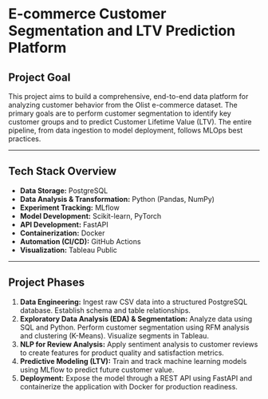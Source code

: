 # E-commerce Customer Segmentation and LTV Prediction Platform

## Project Goal

This project aims to build a comprehensive, end-to-end data platform for analyzing customer behavior from the Olist e-commerce dataset. The primary goals are to perform customer segmentation to identify key customer groups and to predict Customer Lifetime Value (LTV). The entire pipeline, from data ingestion to model deployment, follows MLOps best practices.

---

## Tech Stack Overview

* **Data Storage:** PostgreSQL
* **Data Analysis & Transformation:** Python (Pandas, NumPy)
* **Experiment Tracking:** MLflow
* **Model Development:** Scikit-learn, PyTorch
* **API Development:** FastAPI
* **Containerization:** Docker
* **Automation (CI/CD):** GitHub Actions
* **Visualization:** Tableau Public

---

## Project Phases

1.  **Data Engineering:** Ingest raw CSV data into a structured PostgreSQL database. Establish schema and table relationships.
2.  **Exploratory Data Analysis (EDA) & Segmentation:** Analyze data using SQL and Python. Perform customer segmentation using RFM analysis and clustering (K-Means). Visualize segments in Tableau.
3.  **NLP for Review Analysis:** Apply sentiment analysis to customer reviews to create features for product quality and satisfaction metrics.
4.  **Predictive Modeling (LTV):** Train and track machine learning models using MLflow to predict future customer value.
5.  **Deployment:** Expose the model through a REST API using FastAPI and containerize the application with Docker for production readiness.
